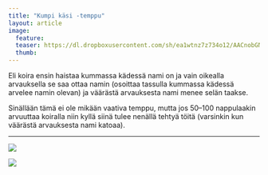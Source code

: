 ```yaml
---
title: "Kumpi käsi -temppu"
layout: article
image:
  feature:
  teaser: https://dl.dropboxusercontent.com/sh/ea1wtnz7z734o12/AACnobGNaW0t0rf1HgEW4X5Na/temput/1/DSC29523-245px.jpg
  thumb:
---
```


Eli koira ensin haistaa kummassa kädessä nami on ja vain oikealla arvauksella se saa ottaa namin (osoittaa tassulla kummassa kädessä arvelee namin olevan) ja väärästä arvauksesta nami menee selän taakse.

Sinällään tämä ei ole mikään vaativa temppu, mutta jos 50–100 nappulaakin arvuuttaa koiralla niin kyllä siinä tulee nenällä tehtyä töitä (varsinkin kun väärästä arvauksesta nami katoaa).

---

[![](https://dl.dropboxusercontent.com/sh/ea1wtnz7z734o12/AABaXhukWDg00ngXjZpPdS1La/temput/1/DSC29521_2-800px.jpg)](https://dl.dropboxusercontent.com/sh/ea1wtnz7z734o12/AADD1UOwOkW4zCuar3u-POPfa/temput/1/DSC29521_2.jpg)

[![](https://dl.dropboxusercontent.com/sh/ea1wtnz7z734o12/AABhDqdFyG1-Z4mb_mk8--cka/temput/1/DSC29523_2-800px.jpg)](https://dl.dropboxusercontent.com/sh/ea1wtnz7z734o12/AADX-hz0acjQTd9Qlc35HIVXa/temput/1/DSC29523_2.jpg)
